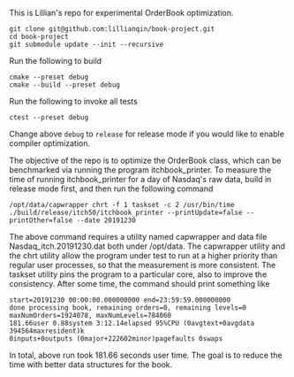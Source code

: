 

This is Lillian's repo for experimental OrderBook optimization.

```
git clone git@github.com:lillianqin/book-project.git
cd book-project
git submodule update --init --recursive
```

Run the following to build
```
cmake --preset debug
cmake --build --preset debug
```

Run the following to invoke all tests
```
ctest --preset debug
```

Change above `debug` to `release` for release mode if you would like to enable compiler optimization.

The objective of the repo is to optimize the OrderBook class, which can be benchmarked via running the program itchbook_printer.
To measure the time of running itchbook_printer for a day of Nasdaq's raw data, build in release mode first, and then run the following command
```
/opt/data/capwrapper chrt -f 1 taskset -c 2 /usr/bin/time ./build/release/itch50/itchbook_printer --printUpdate=false --printOther=false --date 20191230
```
The above command requires a utility named capwrapper and data file Nasdaq_itch.20191230.dat both under /opt/data.  The capwrapper utility and
the chrt utility allow the program under test to run at a higher priority than regular user processes, so that the measurement is more consistent.
The taskset utility pins the program to a particular core, also to improve the consistency.
After some time, the command should print something like
```
start=20191230 00:00:00.000000000 end=23:59:59.000000000
done processing book, remaining orders=0, remaining levels=0
maxNumOrders=1924078, maxNumLevels=784060
181.66user 0.88system 3:12.14elapsed 95%CPU (0avgtext+0avgdata 394564maxresident)k
0inputs+0outputs (0major+222602minor)pagefaults 0swaps
```

In total, above run took 181.66 seconds user time.  The goal is to reduce the time with better data structures for the book.